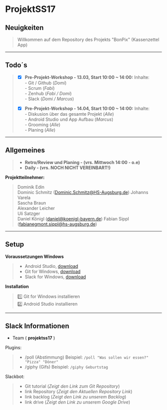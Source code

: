 # ProjektSS17

## Neuigkeiten
>
>  Willkommen auf dem Repository des Projekts "BonPix" (Kassenzettel App)
>
>
>
***

## Todo´s

> - [x] **Pre-Projekt-Workshop - 13.03, Start 10:00 ~ 14:00:**
>       Inhalte:  
>       - Git / Github (_Domi_)  
>       - Scrum (_Fabi_)  
>       - Zenhub (_Fabi / Domi_)  
>       - Slack (_Domi / Marcus_)
>
> - [x] **Pre-Projekt-Workshop - 14.04, Start 10:00 ~ 14:00:**
>       Inhalte:  
>       - Diskusion über das gesamte Projekt (_Alle_)  
>       - Android Studio und App Aufbau (_Marcus_)  
>       - Grooming (_Alle_)  
>       - Planing (_Alle_)  
>
***

## Allgemeines

> - **Retro/Review und Planing - (vrs. Mittwoch 14:00 - o.e)**  
> - **Daily - (vrs. NOCH NICHT VEREINBART!)**
>

**Projektteilnehmer:**
> Dominik Edin  
> Dominic Schmitz (Dominic.Schmitz@HS-Augsburg.de)
> Johanns Varela  
> Sascha Braun  
> Alexander Leicher  
> Uli Satzger  
> Daniel Königl  (daniel@koenigl-bayern.de) 
> Fabian Sippl (fabianegmont.sippl@hs-augsburg.de)

>
***

## Setup

**Voraussetzungen Windows**  
> - Android Studio, [download](https://developer.android.com/studio/index.html)  
> - Git for Windows, [download](https://git-scm.com/download/win)
> - Slack for Windows, [download](https://slack.com/downloads/windows)

**Installation**
> :one: Git for Windows installieren  
> :two: Android Studio installieren  
>
***

## Slack Informationen  
- Team ( **projektss17** )

Plugins:  
> - /poll (Abstimmung) Beispiel: `/poll "Was sollen wir essen?" "Pizza" "Döner"` 
> - /giphy (Gifs) Beispiel: `/giphy Geburtstag`  

Slackbot:
> - Git tutorial (_Zeigt den Link zum Git Repository_) 
> - link Repository (_Zeigt den Aktuellen Repository Link_)  
> - link backlog (_Zeigt den Link zu unserem Backlog_)  
> - link drive (_Zeigt den Link zu unserem Google Drive_)

